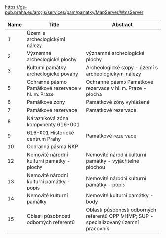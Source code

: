 https://gs-pub.praha.eu/arcgis/services/pam/pamatky/MapServer/WmsServer

|Name|Title|Abstract|
|--|--|--|
|1|Území s archeologickými nálezy||
|2|Významné archeologické plochy|významné archeologické plochy|
|3|Kulturní památky archeologické povahy|Archeologické stopy - území s archeologickými nálezy|
|5|Ochranné pásmo Památkové rezervace v hl. m. Praze|Ochranné pásmo Památkové rezervace v hl. m. Praze - plocha|
|6|Památkové zóny|Památkové zóny vyhlášené|
|7|Památkové rezervace|Památkové rezervace|
|8|Nárazníková zóna komponenty 616-001||
|9|616-001 Historické centrum Prahy|Památkové rezervace|
|10|Ochranná pásma NKP||
|12|Nemovité národní kulturní památky - plochy|Nemovité národní kulturní památky - vyjádřitelné plochou|
|13|Nemovité národní kulturní památky - popis|Nemovité národní kulturní památky - popis|
|14|Nemovité kulturní památky|Nemovité kulturní památky - body|
|15|Oblasti působnosti odborných referentů|Oblasti působnosti odborných referentů OPP MHMP; SUP - specializovaný územní pracovník|
